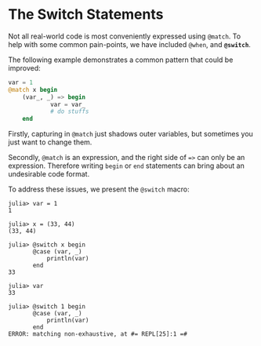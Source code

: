 The Switch Statements
===============================

Not all real-world code is most conveniently expressed using `@match`. To help with some common pain-points, we have included `@when`, and **`@switch`**.

The following example demonstrates a common pattern that could be improved:

```julia
var = 1
@match x begin
    (var_, _) => begin
            var = var_
            # do stuffs
    end
```

Firstly, capturing in `@match` just shadows outer variables, but sometimes you just want to change them.

Secondly, `@match` is an expression, and the right side of `=>` can only be an expression. Therefore writing `begin` or `end` statements can bring about an undesirable code format.

To address these issues, we present the `@switch` macro:

```julia-console
julia> var = 1
1

julia> x = (33, 44)
(33, 44)

julia> @switch x begin
       @case (var, _)
           println(var)
       end
33

julia> var
33

julia> @switch 1 begin
       @case (var, _)
           println(var)
       end
ERROR: matching non-exhaustive, at #= REPL[25]:1 =#
```
